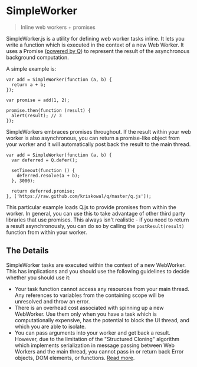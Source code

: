 SimpleWorker
============
>Inline web workers + promises

SimpleWorker.js is a utility for defining web worker tasks inline. It lets you write a function which is executed in the context of a new Web Worker. It uses a Promise ([powered by Q](https://github.com/kriskowal/q)) to represent the result of the asynchronous background computation.

A simple example is:

    var add = SimpleWorker(function (a, b) {
      return a + b;
    });
    
    var promise = add(1, 2);
    
    promise.then(function (result) {
      alert(result); // 3
    });
    
SimpleWorkers embraces promises throughout. If the result within your web worker is also asynchronous, you can return a promise-like object from your worker and it will automatically post back the result to the main thread. 

    var add = SimpleWorker(function (a, b) {
      var deferred = Q.defer();

      setTimeout(function () {
        deferred.resolve(a + b);
      }, 3000);

      return deferred.promise;
    }, ['https://raw.github.com/kriskowal/q/master/q.js']);
    
This particular example loads Q.js to provide promises from within the worker. In general, you can use this to take advantage of other third party libraries that use promises. This always isn't realistic - if you need to return a result asynchronously, you can do so by calling the `postResult(result)` function from within your worker.

## The Details ##
SimpleWorker tasks are executed within the context of a new WebWorker. This has implications and you should use the following guidelines to decide whether you should use it:

* Your task function cannot access any resources from your main thread. Any references to variables from the containing scope will be unresolved and throw an error.
* There is an overhead cost associated with spinning up a new WebWorker. Use them only when you have a task which is computationally expensive, has the potential to block the UI thread, and which you are able to isolate.
* You can pass arguments into your worker and get back a result. However, due to the limitation of the "Structured Cloning" algorithm which implements serialization in message passing between Web Workers and the main thread, you cannot pass in or return back Error objects, DOM elements, or functions. [Read more](http://www.whatwg.org/specs/web-apps/current-work/multipage/common-dom-interfaces.html#safe-passing-of-structured-data).
